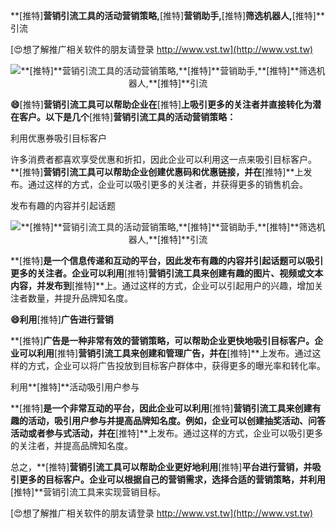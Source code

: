 **[推特]**营销引流工具的活动营销策略,**[推特]**营销助手,**[推特]**筛选机器人,**[推特]**引流

[😍想了解推广相关软件的朋友请登录 http://www.vst.tw](http://www.vst.tw)

 <center><img src="https://vst.tw/MP4/tuiguang/png/0.png" alt="**[推特]**营销引流工具的活动营销策略,**[推特]**营销助手,**[推特]**筛选机器人,**[推特]**引流"></center>

**😄**[推特]**营销引流工具可以帮助企业在**[推特]**上吸引更多的关注者并直接转化为潜在客户。以下是几个**[推特]**营销引流工具的活动营销策略：**

利用优惠券吸引目标客户

许多消费者都喜欢享受优惠和折扣，因此企业可以利用这一点来吸引目标客户。**[推特]**营销引流工具可以帮助企业创建优惠码和优惠链接，并在**[推特]**上发布。通过这样的方式，企业可以吸引更多的关注者，并获得更多的销售机会。

发布有趣的内容并引起话题

 <center><img src="https://vst.tw/MP4/tuiguang/png/8.png" alt="**[推特]**营销引流工具的活动营销策略,**[推特]**营销助手,**[推特]**筛选机器人,**[推特]**引流"></center>

**[推特]**是一个信息传递和互动的平台，因此发布有趣的内容并引起话题可以吸引更多的关注者。企业可以利用**[推特]**营销引流工具来创建有趣的图片、视频或文本内容，并发布到**[推特]**上。通过这样的方式，企业可以引起用户的兴趣，增加关注者数量，并提升品牌知名度。

**😄利用**[推特]**广告进行营销**

**[推特]**广告是一种非常有效的营销策略，可以帮助企业更快地吸引目标客户。企业可以利用**[推特]**营销引流工具来创建和管理广告，并在**[推特]**上发布。通过这样的方式，企业可以将广告投放到目标客户群体中，获得更多的曝光率和转化率。

利用**[推特]**活动吸引用户参与

**[推特]**是一个非常互动的平台，因此企业可以利用**[推特]**营销引流工具来创建有趣的活动，吸引用户参与并提高品牌知名度。例如，企业可以创建抽奖活动、问答活动或者参与式活动，并在**[推特]**上发布。通过这样的方式，企业可以吸引更多的关注者，并提高品牌知名度。

总之，**[推特]**营销引流工具可以帮助企业更好地利用**[推特]**平台进行营销，并吸引更多的目标客户。企业可以根据自己的营销需求，选择合适的营销策略，并利用**[推特]**营销引流工具来实现营销目标。

[😍想了解推广相关软件的朋友请登录 http://www.vst.tw](http://www.vst.tw)



